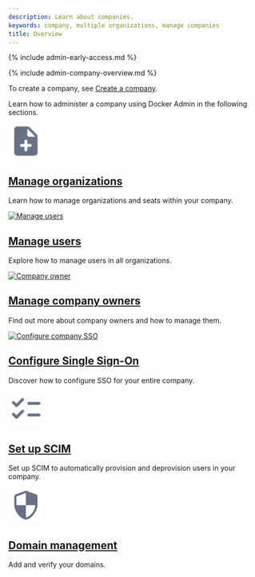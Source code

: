 ```yaml
---
description: Learn about companies.
keywords: company, multiple organizations, manage companies
title: Overview
---
```


{% include admin-early-access.md %}

{% include admin-company-overview.md %}

To create a company, see [Create a company](../organization/general-settings.md#create-a-company).

Learn how to administer a company using Docker Admin in the following sections.

<div class="component-container">
<!--start row-->
    <div class="row">
     <div class="col-xs-12 col-sm-12 col-md-12 col-lg-4 block">
        <div class="component">
            <div class="component-icon">
                 <a href="/admin/company/organizations/"><img src="/assets/images/note-add.svg" alt="Manage organizations" width="70" height="70"></a>
            </div>
                <h2 id="mangage-orgs"><a href="/admin/company/organizations/">Manage organizations</a></h2>
                <p>Learn how to manage organizations and seats within your company.</p>
        </div>
     </div>
      <div class="col-xs-12 col-sm-12 col-md-12 col-lg-4 block">
        <div class="component">
            <div class="component-icon">
                <a href="/admin/company/users/"><img src="/assets/images/contact.svg" alt="Manage users" width="70" height="70"></a>
            </div>
                <h2 id="manage-users"><a href="/admin/company/users/">Manage users</a></h2>
                <p>Explore how to manage users in all organizations.</p>
        </div>
     </div>
     <div class="col-xs-12 col-sm-12 col-md-12 col-lg-4 block">
        <div class="component">
          <div class="component-icon">
                 <a href="/admin/company/owners/"><img src="/assets/images/sso.svg" alt="Company owner" width="70" height="70"></a>
          </div>
                <h2 id="Company owner"><a href="/admin/company/owners/">Manage company owners</a></h2>
                <p>Find out more about company owners and how to manage them.</p>
        </div>
      </div>
    </div>
<!--start row-->
    <div class="row">
     <div class="col-xs-12 col-sm-12 col-md-12 col-lg-4 block">
        <div class="component">
            <div class="component-icon">
                 <a href="/admin/company/settings/sso/"><img src="/assets/images/sign-on.svg" alt="Configure company SSO" width="70" height="70"></a>
            </div>
                <h2 id="company-sso"><a href="/admin/company/settings/sso/">Configure Single Sign-On</a></h2>
                <p>Discover how to configure SSO for your entire company.</p>
        </div>
     </div>
      <div class="col-xs-12 col-sm-12 col-md-12 col-lg-4 block">
        <div class="component">
            <div class="component-icon">
                <a href="/admin/company/settings/scim/"><img src="/assets/images/checklist.svg" alt="Configure company SCIM" width="70" height="70"></a>
            </div>
                <h2 id="company-scim"><a href="/admin/company/settings/scim/">Set up SCIM</a></h2>
                <p>Set up SCIM to automatically provision and deprovision users in your company.</p>
        </div>
     </div>
     <div class="col-xs-12 col-sm-12 col-md-12 col-lg-4 block">
        <div class="component">
            <div class="component-icon">
                <a href="/admin/company/settings/domains/"><img src="/assets/images/engine-rootless.svg" alt="Add and verify your domains" width="70" height="70"></a>
            </div>
                <h2 id="domains"><a href="/admin/company/settings/domains/">Domain management</a></h2>
                <p>Add and verify your domains. </p>
        </div>
     </div>
    </div>
</div>

